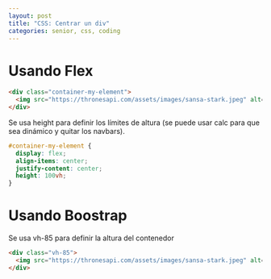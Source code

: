 ```yaml
---
layout: post
title: "CSS: Centrar un div"
categories: senior, css, coding
---
```


<!--more-->

# Usando Flex

```html
<div class="container-my-element">
  <img src="https://thronesapi.com/assets/images/sansa-stark.jpeg" alt="avatar" />
</div>
```

Se usa height para definir los límites de altura (se puede usar calc para que sea dinámico y quitar los navbars).

```css
#container-my-element {
  display: flex;
  align-items: center;
  justify-content: center;
  height: 100vh;
}
```

# Usando Boostrap

Se usa vh-85 para definir la altura del contenedor

```html
<div class="vh-85">
  <img src="https://thronesapi.com/assets/images/sansa-stark.jpeg" alt="avatar" class="position-absolute top-50 start-50 translate-middle" />
</div>
```
